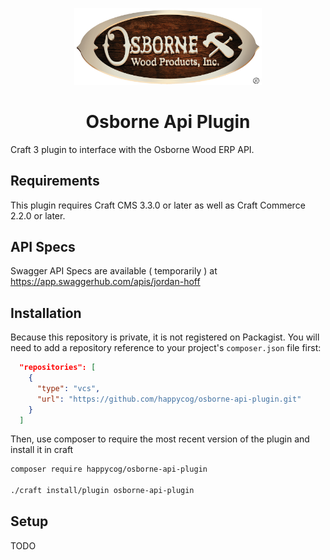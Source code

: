 <p align="center"><img src="./src/logo.png" width="300" alt="Osborne Wood Logo"></p>

<h1 align="center">Osborne Api Plugin</h1>

Craft 3 plugin to interface with the Osborne Wood ERP API.

## Requirements

This plugin requires Craft CMS 3.3.0 or later as well as Craft Commerce 2.2.0 or later.

## API Specs

Swagger API Specs are available ( temporarily ) at https://app.swaggerhub.com/apis/jordan-hoff

## Installation

Because this repository is private, it is not registered on Packagist. You will need to add a repository reference to your project's `composer.json` file first:

```json
  "repositories": [
    {
      "type": "vcs",
      "url": "https://github.com/happycog/osborne-api-plugin.git"
    }
  ]
```

Then, use composer to require the most recent version of the plugin and install it in craft

```bash
composer require happycog/osborne-api-plugin

./craft install/plugin osborne-api-plugin
```

## Setup

TODO
